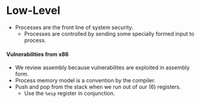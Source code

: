 # Low-Level
- Processes are the front line of system security.
	- Processes are controlled by sending some specially formed input to process.

#### Vulnerabilities from x86
- We review assembly because vulnerabilites are exploited in assembly form.
- Process memory model is a convention by the compiler.
- Push and pop from the stack when we run out of our (6) registers.
	- Use the `%esp` register in conjunction.
